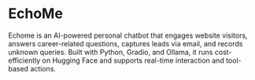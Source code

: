 # EchoMe
Echome is an AI-powered personal chatbot that engages website visitors, answers career-related questions, captures leads via email, and records unknown queries. Built with Python, Gradio, and Ollama, it runs cost-efficiently on Hugging Face and supports real-time interaction and tool-based actions.
